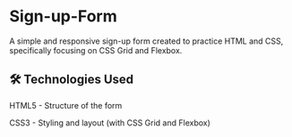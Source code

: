 # Sign-up-Form

A simple and responsive sign-up form created to practice HTML and CSS, specifically focusing on CSS Grid and Flexbox.

## 🛠️ Technologies Used

HTML5 - Structure of the form

CSS3 - Styling and layout (with CSS Grid and Flexbox)
